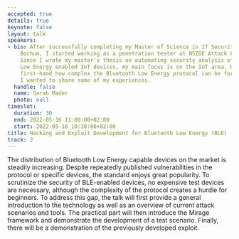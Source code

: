 ```yaml
---
accepted: true
details: true
keynote: false
layout: talk
speakers:
- bio: After successfully completing my Master of Science in IT Security at the Ruhr-Universität
    Bochum, I started working as a penetration tester at NSIDE Attack Logic in Munich.
    Since I wrote my master's thesis on automating security analysis of Bluetooth
    Low Energy enabled IoT devices, my main focus is on the IoT area. Having experienced
    first-hand how complex the Bluetooth Low Energy protocol can be for beginners,
    I wanted to share some of my experiences.
  handle: false
  name: Sarah Mader
  photo: null
timeslot:
  duration: 30
  end: 2022-05-16 11:00:00+02:00
  start: 2022-05-16 10:30:00+02:00
title: Hacking and Exploit Development for Bluetooth Low Energy (BLE)
track: 2
---
```


The distribution of Bluetooth Low Energy capable devices on the market is steadily increasing.
Despite repeatedly published vulnerabilities in the protocol or specific devices, the standard enjoys great popularity.
To scrutinize the security of BLE-enabled devices, no expensive test devices are necessary, although the complexity of the protocol creates a hurdle for beginners.
To address this gap, the talk will first provide a general introduction to the technology as well as an overview of current attack scenarios and tools.
The practical part will then introduce the Mirage framework and demonstrate the development of a test scenario.
Finally, there will be a demonstration of the previously developed exploit.